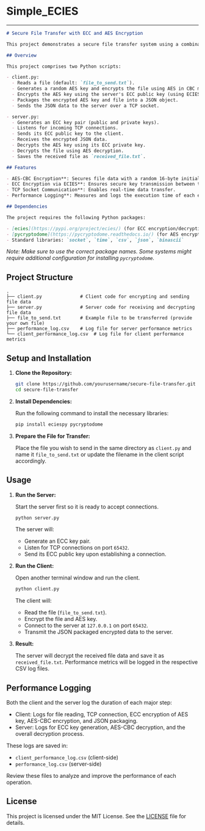 # Simple_ECIES
---

```markdown
# Secure File Transfer with ECC and AES Encryption

This project demonstrates a secure file transfer system using a combination of symmetric and asymmetric encryption. The client encrypts a file using AES in CBC mode and then encrypts the AES key using ECC (Elliptic Curve Cryptography) via ECIES. The server, upon receiving the encrypted data via a TCP socket, decrypts the AES key using its ECC private key and then decrypts the file content.

## Overview

This project comprises two Python scripts:

- client.py: 
  - Reads a file (default: `file_to_send.txt`).
  - Generates a random AES key and encrypts the file using AES in CBC mode.
  - Encrypts the AES key using the server's ECC public key (using ECIES).
  - Packages the encrypted AES key and file into a JSON object.
  - Sends the JSON data to the server over a TCP socket.

- server.py: 
  - Generates an ECC key pair (public and private keys).
  - Listens for incoming TCP connections.
  - Sends its ECC public key to the client.
  - Receives the encrypted JSON data.
  - Decrypts the AES key using its ECC private key.
  - Decrypts the file using AES decryption.
  - Saves the received file as `received_file.txt`.

## Features

- AES-CBC Encryption**: Secures file data with a random 16-byte initialization vector.
- ECC Encryption via ECIES**: Ensures secure key transmission between the client and server.
- TCP Socket Communication**: Enables real-time data transfer.
- Performance Logging**: Measures and logs the execution time of each encryption, decryption, and communication step in CSV format.

## Dependencies

The project requires the following Python packages:

- [ecies](https://pypi.org/project/ecies/) (for ECC encryption/decryption)
- [pycryptodome](https://pycryptodome.readthedocs.io/) (for AES encryption and decryption)
- Standard libraries: `socket`, `time`, `csv`, `json`, `binascii`

```

_Note: Make sure to use the correct package names. Some systems might require additional configuration for installing `pycryptodome`._

## Project Structure

```
.
├── client.py              # Client code for encrypting and sending file data
├── server.py              # Server code for receiving and decrypting file data
├── file_to_send.txt       # Example file to be transferred (provide your own file)
├── performance_log.csv    # Log file for server performance metrics
└── client_performance_log.csv  # Log file for client performance metrics
```

## Setup and Installation

1. **Clone the Repository:**

   ```bash
   git clone https://github.com/yourusername/secure-file-transfer.git
   cd secure-file-transfer
   ```

2. **Install Dependencies:**

   Run the following command to install the necessary libraries:

   ```bash
   pip install eciespy pycryptodome
   ```

3. **Prepare the File for Transfer:**

   Place the file you wish to send in the same directory as `client.py` and name it `file_to_send.txt` or update the filename in the client script accordingly.

## Usage

1. **Run the Server:**

   Start the server first so it is ready to accept connections.

   ```bash
   python server.py
   ```

   The server will:
   - Generate an ECC key pair.
   - Listen for TCP connections on port `65432`.
   - Send its ECC public key upon establishing a connection.

2. **Run the Client:**

   Open another terminal window and run the client.

   ```bash
   python client.py
   ```

   The client will:
   - Read the file (`file_to_send.txt`).
   - Encrypt the file and AES key.
   - Connect to the server at `127.0.0.1` on port `65432`.
   - Transmit the JSON packaged encrypted data to the server.

3. **Result:**

   The server will decrypt the received file data and save it as `received_file.txt`. Performance metrics will be logged in the respective CSV log files.

## Performance Logging

Both the client and the server log the duration of each major step:
- Client: Logs for file reading, TCP connection, ECC encryption of AES key, AES-CBC encryption, and JSON packaging.
- Server: Logs for ECC key generation, AES-CBC decryption, and the overall decryption process.

These logs are saved in:
- `client_performance_log.csv` (client-side)
- `performance_log.csv` (server-side)

Review these files to analyze and improve the performance of each operation.

## License

This project is licensed under the MIT License. See the [LICENSE](LICENSE) file for details.

